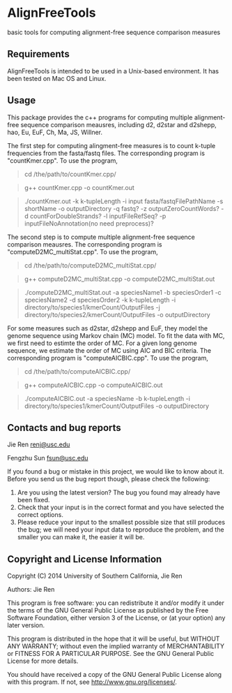 AlignFreeTools
===========

basic tools for computing alignment-free sequence comparison measures

Requirements
---------------

AlignFreeTools is intended to be used in a Unix-based environment. It has been tested
on Mac OS and Linux.


Usage
---------------

This package provides the c++ programs for computing multiple alignment-free sequence comparison meausres, including d2, d2star and d2shepp, hao, Eu, EuF, Ch, Ma, JS, Willner.

The first step for computing alingment-free measures is to count k-tuple frequencies from the fasta/fastq files. The corresponding program is "countKmer.cpp".
To use the program,

> cd /the/path/to/countKmer.cpp/

> g++ countKmer.cpp -o countKmer.out

> ./countKmer.out -k k-tupleLength -i input fasta/fastqFilePathName -s shortName -o outputDirectory -q fastq? -z outputZeroCountWords? -d countForDoubleStrands? -l inputFileRefSeq? -p inputFileNoAnnotation(no need preprocess)?


The second step is to compute multiple alignment-free sequence comparison meausres. The corresponding program is "computeD2MC_multiStat.cpp".
To use the program,

> cd /the/path/to/computeD2MC_multiStat.cpp/

> g++ computeD2MC_multiStat.cpp -o computeD2MC_multiStat.out

> ./computeD2MC_multiStat.out -a speciesName1 -b speciesOrder1 -c speciesName2 -d speciesOrder2 -k k-tupleLength -i directory/to/species1/kmerCount/OutputFiles -j directory/to/species2/kmerCount/OutputFiles -o outputDirectory


For some measures such as d2star, d2shepp and EuF, they model the genome sequence using Markov chain (MC) model. To fit the data with MC, we first need to estimte the order of MC. For a given long genome sequence, we estimate the order of MC using AIC and BIC criteria. The corresponding program is "computeAICBIC.cpp". 
To use the program,

> cd /the/path/to/computeAICBIC.cpp/

> g++ computeAICBIC.cpp -o computeAICBIC.out

> ./computeAICBIC.out -a speciesName -b k-tupleLength -i directory/to/species1/kmerCount/OutputFiles -o outputDirectory



Contacts and bug reports
------------------------
Jie Ren
renj@usc.edu

Fengzhu Sun
fsun@usc.edu

If you found a bug or mistake in this project, we would like to know about it.
Before you send us the bug report though, please check the following:

1. Are you using the latest version? The bug you found may already have been
fixed.
2. Check that your input is in the correct format and you have selected the
correct options.
3. Please reduce your input to the smallest possible size that still produces
the bug; we will need your input data to reproduce the problem, and the
smaller you can make it, the easier it will be.


Copyright and License Information
---------------------------------
Copyright (C) 2014 University of Southern California, Jie Ren

Authors: Jie Ren

This program is free software: you can redistribute it and/or modify it under
the terms of the GNU General Public License as published by the Free Software
Foundation, either version 3 of the License, or (at your option) any later
version.

This program is distributed in the hope that it will be useful, but WITHOUT
ANY WARRANTY; without even the implied warranty of MERCHANTABILITY or FITNESS
FOR A PARTICULAR PURPOSE. See the GNU General Public License for more details.

You should have received a copy of the GNU General Public License along with
this program. If not, see http://www.gnu.org/licenses/.